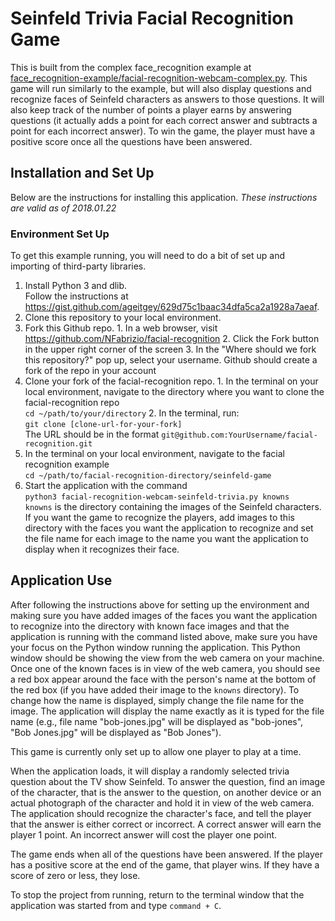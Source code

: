 # Seinfeld Trivia Facial Recognition Game

This is built from the complex face_recognition example at [face_recognition-example/facial-recognition-webcam-complex.py](https://github.com/NFabrizio/facial-recognition/blob/master/face_recognition-example/facial-recognition-webcam-complex.py).
This game will run similarly to the example, but will also display questions and
recognize faces of Seinfeld characters as answers to those questions. It will also
keep track of the number of points a player earns by answering questions (it actually
adds a point for each correct answer and subtracts a point for each incorrect answer).
To win the game, the player must have a positive score once all the questions have
been answered.

## Installation and Set Up  
Below are the instructions for installing this application.
*These instructions are valid as of 2018.01.22*

### Environment Set Up  
To get this example running, you will need to do a bit of set up and importing of
third-party libraries.
1. Install Python 3 and dlib.  
   Follow the instructions at https://gist.github.com/ageitgey/629d75c1baac34dfa5ca2a1928a7aeaf.
2. Clone this repository to your local environment.
  1. Fork this Github repo.
    1. In a web browser, visit https://github.com/NFabrizio/facial-recognition
    2. Click the Fork button in the upper right corner of the screen
    3. In the "Where should we fork this repository?" pop up, select your username.
    Github should create a fork of the repo in your account
  2. Clone your fork of the facial-recognition repo.
    1. In the terminal on your local environment, navigate to the directory where
    you want to clone the facial-recognition repo  
      `cd ~/path/to/your/directory`
    2. In the terminal, run:  
      `git clone [clone-url-for-your-fork]`  
      The URL should be in the format `git@github.com:YourUsername/facial-recognition.git`
3. In the terminal on your local environment, navigate to the facial recognition
   example  
  `cd ~/path/to/facial-recognition-directory/seinfeld-game`
4. Start the application with the command  
   `python3 facial-recognition-webcam-seinfeld-trivia.py knowns`  
   `knowns` is the directory containing the images of the Seinfeld characters. If
   you want the game to recognize the players, add images to this directory with
   the faces you want the application to recognize and set the file name for each
   image to the name you want the application to display when it recognizes their face.

## Application Use  

After following the instructions above for setting up the environment and making
sure you have added images of the faces you want the application to recognize into
the directory with known face images and that the application is running with the
command listed above, make sure you have your focus on the Python window running
the application. This Python window should be showing the view from the web camera
on your machine. Once one of the known faces is in view of the web camera, you
should see a red box appear around the face with the person's name at the bottom
of the red box (if you have added their image to the `knowns` directory). To change
how the name is displayed, simply change the file name for the image. The
application will display the name exactly as it is typed for the file name (e.g.,
file name "bob-jones.jpg" will be displayed as "bob-jones", "Bob Jones.jpg" will
be displayed as "Bob Jones").  

This game is currently only set up to allow one player to play at a time.

When the application loads, it will display a randomly selected trivia question
about the TV show Seinfeld. To answer the question, find an image of the character,
that is the answer to the question, on another device or an actual photograph of
the character and hold it in view of the web camera. The application should recognize
the character's face, and tell the player that the answer is either correct or
incorrect. A correct answer will earn the player 1 point. An incorrect answer will
cost the player one point.  

The game ends when all of the questions have been answered. If the player has a
positive score at the end of the game, that player wins. If they have a score of
zero or less, they lose.

To stop the project from running, return to the terminal window that the application
was started from and type `command + C`.
